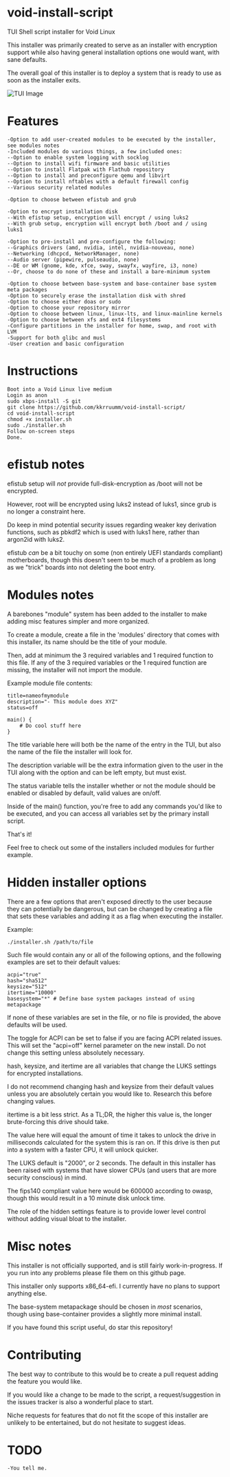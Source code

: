 # void-install-script
TUI Shell script installer for Void Linux

This installer was primarily created to serve as an installer with encryption support while also having general installation options one would want, with sane defaults.

The overall goal of this installer is to deploy a system that is ready to use as soon as the installer exits.

![TUI Image](https://github.com/kkrruumm/void-install-script/blob/main/images/tuiscreenshot.png)

# Features
```
-Option to add user-created modules to be executed by the installer, see modules notes
-Included modules do various things, a few included ones:
--Option to enable system logging with socklog
--Option to install wifi firmware and basic utilities
--Option to install Flatpak with Flathub repository
--Option to install and preconfigure qemu and libvirt
--Option to install nftables with a default firewall config
--Various security related modules

-Option to choose between efistub and grub

-Option to encrypt installation disk
--With efistup setup, encryption will encrypt / using luks2
--With grub setup, encryption will encrypt both /boot and / using luks1

-Option to pre-install and pre-configure the following:
--Graphics drivers (amd, nvidia, intel, nvidia-nouveau, none)
--Networking (dhcpcd, NetworkManager, none)
--Audio server (pipewire, pulseaudio, none)
--DE or WM (gnome, kde, xfce, sway, swayfx, wayfire, i3, none)
--Or, choose to do none of these and install a bare-minimum system

-Option to choose between base-system and base-container base system meta packages
-Option to securely erase the installation disk with shred
-Option to choose either doas or sudo
-Option to choose your repository mirror
-Option to choose between linux, linux-lts, and linux-mainline kernels
-Option to choose between xfs and ext4 filesystems
-Configure partitions in the installer for home, swap, and root with LVM
-Support for both glibc and musl
-User creation and basic configuration
```

# Instructions
```
Boot into a Void Linux live medium
Login as anon
sudo xbps-install -S git
git clone https://github.com/kkrruumm/void-install-script/
cd void-install-script
chmod +x installer.sh
sudo ./installer.sh
Follow on-screen steps
Done.
```

# efistub notes

efistub setup will *not* provide full-disk-encryption as /boot will not be encrypted.

However, root will be encrypted using luks2 instead of luks1, since grub is no longer a constraint here.

Do keep in mind potential security issues regarding weaker key derivation functions, such as pbkdf2 which is used with luks1 here, rather than argon2id with luks2.

efistub *can* be a bit touchy on some (non entirely UEFI standards compliant) motherboards, though this doesn't seem to be much of a problem as long as we "trick" boards into not deleting the boot entry.

# Modules notes

A barebones "module" system has been added to the installer to make adding misc features simpler and more organized.

To create a module, create a file in the 'modules' directory that comes with this installer, its name should be the title of your module.

Then, add at minimum the 3 required variables and 1 required function to this file.
If any of the 3 required variables or the 1 required function are missing, the installer will not import the module.

Example module file contents:

```
title=nameofmymodule
description="- This module does XYZ"
status=off

main() {
    # Do cool stuff here
}
```

The title variable here will both be the name of the entry in the TUI, but also the name of the file the installer will look for.

The description variable will be the extra information given to the user in the TUI along with the option and can be left empty, but must exist.

The status variable tells the installer whether or not the module should be enabled or disabled by default, valid values are on/off.

Inside of the main() function, you're free to add any commands you'd like to be executed, and you can access all variables set by the primary install script.



That's it!

Feel free to check out some of the installers included modules for further example.

# Hidden installer options

There are a few options that aren't exposed directly to the user because they can potentially be dangerous, but can be changed by creating a file that sets these variables and adding it as a flag when executing the installer.

Example: 
```
./installer.sh /path/to/file
```

Such file would contain any or all of the following options, and the following examples are set to their default values:

```
acpi="true"
hash="sha512"
keysize="512"
itertime="10000"
basesystem="*" # Define base system packages instead of using metapackage
```

If none of these variables are set in the file, or no file is provided, the above defaults will be used.

The toggle for ACPI can be set to false if you are facing ACPI related issues. This will set the "acpi=off" kernel parameter on the new install. Do not change this setting unless absolutely necessary.

hash, keysize, and itertime are all variables that change the LUKS settings for encrypted installations.

I do not recommend changing hash and keysize from their default values unless you are absolutely certain you would like to. Research this before changing values.

itertime is a bit less strict. As a TL;DR, the higher this value is, the longer brute-forcing this drive should take. 

The value here will equal the amount of time it takes to unlock the drive in milliseconds calculated for the system this is ran on. If this drive is then put into a system with a faster CPU, it will unlock quicker.

The LUKS default is "2000", or 2 seconds. The default in this installer has been raised with systems that have slower CPUs (and users that are more security conscious) in mind.

The fips140 compliant value here would be 600000 according to owasp, though this would result in a 10 minute disk unlock time.

The role of the hidden settings feature is to provide lower level control without adding visual bloat to the installer.

# Misc notes

This installer is not officially supported, and is still fairly work-in-progress. If you run into any problems please file them on this github page.

This installer only supports x86_64-efi. I currently have no plans to support anything else.

The base-system metapackage should be chosen in *most* scenarios, though using base-container provides a slightly more minimal install.

If you have found this script useful, do star this repository!

# Contributing

The best way to contribute to this would be to create a pull request adding the feature you would like.

If you would like a change to be made to the script, a request/suggestion in the issues tracker is also a wonderful place to start.

Niche requests for features that do not fit the scope of this installer are unlikely to be entertained, but do not hesitate to suggest ideas.

# TODO
```
-You tell me.
```
